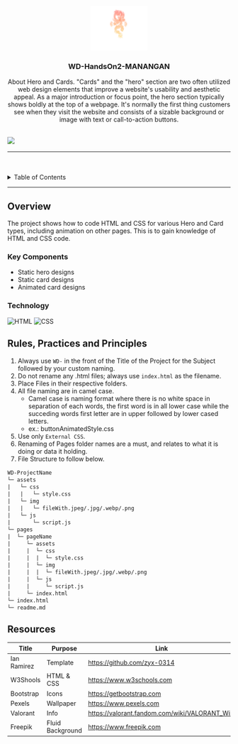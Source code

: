 <a name="readme-top">

<br/>

<br />
<div align="center">
  <a href="https://github.com/DomeldManangan">
  <!-- TODO: If you want to add logo or banner you can add it here -->
    <img src="./assets/img/LegenX Logo.png" alt="LegenX" width="130px" height="100px">
  </a>
<!-- TODO: Change Title to the name of the title of your Project -->
  <h3 align="center">WD-HandsOn2-MANANGAN</h3>
</div>
<!-- TODO: Make a short description -->
<div align="center">
  About Hero and Cards. "Cards" and the "hero" section are two often utilized web design elements that improve a website's usability and aesthetic appeal. As a major introduction or focus point, the hero section typically shows boldly at the top of a webpage. It's normally the first thing customers see when they visit the website and consists of a sizable background or image with text or call-to-action buttons.
</div>

<br />

<!-- TODO: Change the zyx-0314 into your github username  -->
<!-- TODO: Change the WD-Template-Project into the same name of your folder -->
![](https://visit-counter.vercel.app/counter.png?page=DomeldManangan/WD-HandsOn2-MANANGAN)

---

<br />
<br />

<!-- TODO: If you want to add more layers for your readme -->
<details>
  <summary>Table of Contents</summary>
  <ol>
    <li>
      <a href="#overview">Overview</a>
      <ol>
        <li>
          <a href="#key-components">Key Components</a>
        </li>
        <li>
          <a href="#technology">Technology</a>
        </li>
      </ol>
    </li>
    <li>
      <a href="#rule,-practices-and-principles">Rules, Practices and Principles</a>
    </li>
    <li>
      <a href="#resources">Resources</a>
    </li>
  </ol>
</details>

---

## Overview

<!-- TODO: To be changed -->
<!-- The following are just sample -->
The project shows how to code HTML and CSS for various Hero and Card types, including animation on other pages. This is to gain knowledge of HTML and CSS code.

### Key Components
<!-- TODO: List of Key Components -->
<!-- The following are just sample -->
- Static hero designs
- Static card designs
- Animated card designs

### Technology
<!-- TODO: List of Technology Used -->
![HTML](https://img.shields.io/badge/HTML-E34F26?style=for-the-badge&logo=html5&logoColor=white)
![CSS](https://img.shields.io/badge/CSS-1572B6?style=for-the-badge&logo=css3&logoColor=white)

## Rules, Practices and Principles
1. Always use `WD-` in the front of the Title of the Project for the Subject followed by your custom naming.
2. Do not rename any .html files; always use `index.html` as the filename.
3. Place Files in their respective folders.
4. All file naming are in camel case.
   - Camel case is naming format where there is no white space in separation of each words, the first word is in all lower case while the succeding words first letter are in upper followed by lower cased letters.
   - ex.: buttonAnimatedStyle.css
5. Use only `External CSS`.
6. Renaming of Pages folder names are a must, and relates to what it is doing or data it holding.
7. File Structure to follow below.

```
WD-ProjectName
└─ assets
|   └─ css
|   |   └─ style.css
|   └─ img
|   |   └─ fileWith.jpeg/.jpg/.webp/.png
|   └─ js
|       └─ script.js
└─ pages
|  └─ pageName
|     └─ assets
|     |  └─ css
|     |  |  └─ style.css
|     |  └─ img
|     |  |  └─ fileWith.jpeg/.jpg/.webp/.png
|     |  └─ js
|     |     └─ script.js
|     └─ index.html
└─ index.html
└─ readme.md
```

## Resources

<!-- TODO: Add References -->
| Title | Purpose | Link |
|-|-|-|
| Ian Ramirez | Template | https://github.com/zyx-0314 |
| W3Shools | HTML & CSS | https://www.w3schools.com |
| Bootstrap | Icons | https://getbootstrap.com |
| Pexels | Wallpaper | https://www.pexels.com |
| Valorant | Info | https://valorant.fandom.com/wiki/VALORANT_Wiki |
| Freepik | Fluid Background | https://www.freepik.com |
